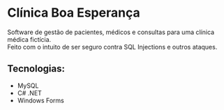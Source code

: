 # Clínica Boa Esperança
Software de gestão de pacientes, médicos e consultas para uma clínica médica fictícia.  
Feito com o intuito de ser seguro contra SQL Injections e outros ataques.

## Tecnologias:

- MySQL
- C# .NET
- Windows Forms
